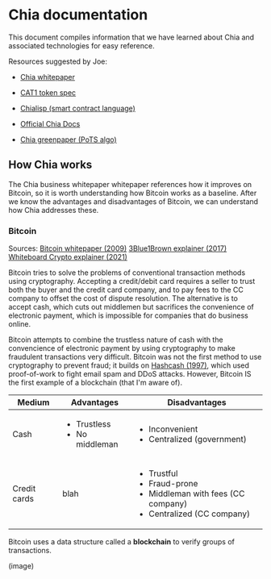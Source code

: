 # Chia documentation

This document compiles information that we have learned about Chia and associated technologies for easy reference.

Resources suggested by Joe: 
* [Chia whitepaper](https://www.chia.net/approach/)

* [CAT1 token spec](https://www.chia.net/2021/11/15/the-CATs-out-of-the-bag.en.html)

* [Chialisp \(smart contract language\)](https://chialisp.com/)

* [Official Chia Docs](https://docs.chia.net/docs/01introduction/what-is-chia/)

* [Chia greenpaper (PoTS algo)](https://www.chia.net/greenpaper/)

## How Chia works

The Chia business whitepaper whitepaper references how it improves on Bitcoin, so it is worth understanding how Bitcoin works as a baseline.  After we know the advantages and disadvantages of Bitcoin, we can understand how Chia addresses these.


### Bitcoin

Sources: [Bitcoin whitepaper (2009)](https://bitcoin.org/en/bitcoin-paper) [3Blue1Brown explainer (2017)](https://www.youtube.com/watch?v=bBC-nXj3Ng4) [Whiteboard Crypto explainer (2021)]()

Bitcoin tries to solve the problems of conventional transaction methods using cryptography. Accepting a credit/debit card requires a seller to trust both the buyer and the credit card company, and to pay fees to the CC company to offset the cost of dispute resolution. The alternative is to accept cash, which cuts out middlemen but sacrifices the convenience of electronic payment, which is impossible for companies that do business online.

Bitcoin attempts to combine the trustless nature of cash with the convencience of electronic payment by using cryptography to make fraudulent transactions very difficult.  Bitcoin was not the first method to use cryptography to prevent fraud; it builds on [Hashcash (1997)](https://en.wikipedia.org/wiki/Hashcash#Technical_details), which used proof-of-work to fight email spam and DDoS attacks. However, Bitcoin IS the first example of a blockchain (that I'm aware of).

Medium |  Advantages | Disadvantages
--- | --- | ---
Cash | <ul><li>Trustless</li><li>No middleman</li></ul> | <ul><li>Inconvenient</li><li>Centralized (government)</li></ul>
Credit cards | blah | <ul><li>Trustful</li><li>Fraud-prone</li><li>Middleman with fees (CC company)</li><li>Centralized (CC company)</li></ul>


Bitcoin uses a data structure called a **blockchain** to verify groups of transactions.

(image)
